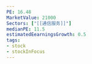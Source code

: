 ```yaml
---
PE: 16.48
MarketValue: 21000
Sectors: ["[[通信服务]]"]
medianPE: 11.5
estimatedEearningsGrowth: 0.5
tags:
- stock
- stockInFocus 
---
```



